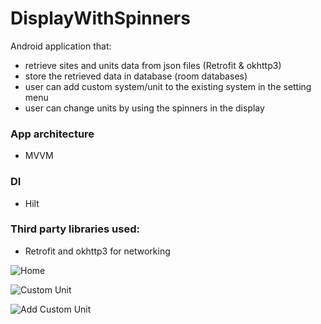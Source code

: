 # DisplayWithSpinners

Android application that:
- retrieve sites and units data from json files (Retrofit & okhttp3)
- store the retrieved data in database (room databases)
- user can add custom system/unit to the existing system in the setting menu
- user can change units by using the spinners in the display

### App architecture
- MVVM
 
### DI
- Hilt

### Third party libraries used:
- Retrofit and okhttp3 for networking

![Home](https://livenlearnaday.github.io/assets/DisplayWithSpinners/main.png)


![Custom Unit](https://livenlearnaday.github.io/assets/DisplayWithSpinners/custom_units.png)


![Add Custom Unit](https://livenlearnaday.github.io/assets/DisplayWithSpinners/add_custom_unit.png)

